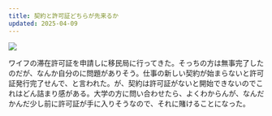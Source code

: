 ```yaml
---
title: 契約と許可証どちらが先来るか
updated: 2025-04-09
---
```

![](https://i.imgur.com/qM4IYR9.jpeg)

ワイフの滞在許可証を申請しに移民局に行ってきた。そっちの方は無事完了したのだが、なんか自分のに問題がありそう。仕事の新しい契約が始まらないと許可証発行完了せんで、と言われた。が、契約は許可証がないと開始できないのでこれはどん詰まり感がある。大学の方に問い合わせたら、よくわからんが、なんだかんだ少し前に許可証が手に入りそうなので、それに賭けることになった。